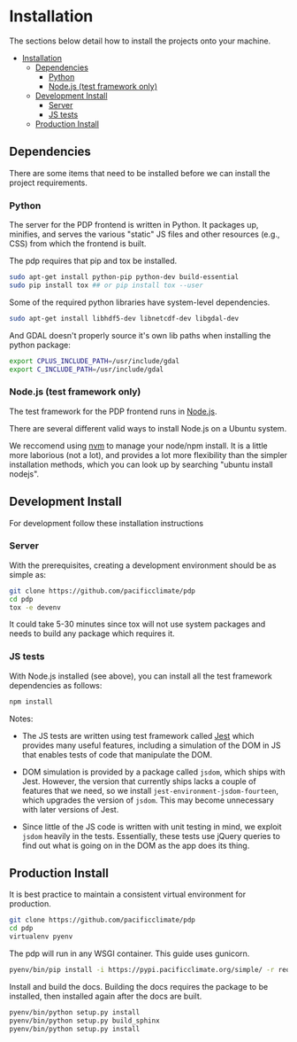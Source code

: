 # Installation

The sections below detail how to install the projects onto your machine.

- [Installation](#installation)
  - [Dependencies](#dependencies)
    - [Python](#python)
    - [Node.js (test framework only)](#nodejs-test-framework-only)
  - [Development Install](#development-install)
    - [Server](#server)
    - [JS tests](#js-tests)
  - [Production Install](#production-install)

## Dependencies

There are some items that need to be installed before we can install the project requirements.

### Python

The server for the PDP frontend is written in Python. It packages up, minifies, and serves the various "static" JS files and other resources (e.g., CSS) from which the frontend is built.

The pdp requires that pip and tox be installed.

```bash
sudo apt-get install python-pip python-dev build-essential
sudo pip install tox ## or pip install tox --user
```

Some of the required python libraries have system-level dependencies.

```bash
sudo apt-get install libhdf5-dev libnetcdf-dev libgdal-dev
```

And GDAL doesn't properly source it's own lib paths when installing the python package:

```bash
export CPLUS_INCLUDE_PATH=/usr/include/gdal
export C_INCLUDE_PATH=/usr/include/gdal
```

### Node.js (test framework only)

The test framework for the PDP frontend runs in [Node.js](https://nodejs.org/en/).

There are several different valid ways to install Node.js on a Ubuntu system.

We reccomend using [nvm](https://github.com/creationix/nvm) to manage your node/npm install. It is a little more laborious (not a lot), and provides a lot more flexibility than the simpler installation methods, which you can look up by searching "ubuntu install nodejs".

## Development Install

For development follow these installation instructions

### Server

With the prerequisites, creating a development environment should be as simple as:

```bash
git clone https://github.com/pacificclimate/pdp
cd pdp
tox -e devenv
```

It could take 5-30 minutes since tox will not use system packages and needs to build any package which requires it.

### JS tests

With Node.js installed (see above), you can install all the test framework dependencies
as follows:

```bash
npm install
```

Notes:

* The JS tests are written using test framework called [Jest](https://jestjs.io/) which provides many useful features, including a simulation of the DOM in JS that enables tests of code that manipulate the DOM.

* DOM simulation is provided by a package called `jsdom`, which ships with Jest. However, the version that currently ships lacks a couple of features that we need, so we install `jest-environment-jsdom-fourteen`, which upgrades the version of `jsdom`. This may become unnecessary with later versions of Jest.

* Since little of the JS code is written with unit testing in mind, we exploit `jsdom` heavily in the tests. Essentially, these tests use jQuery queries to find out what is going on in the DOM as the app does its thing.

## Production Install

It is best practice to maintain a consistent virtual environment for production.

```bash
git clone https://github.com/pacificclimate/pdp
cd pdp
virtualenv pyenv
```

The pdp will run in any WSGI container. This guide uses gunicorn.

```bash
pyenv/bin/pip install -i https://pypi.pacificclimate.org/simple/ -r requirements.txt -r data_format_requirements.txt -r test_requirements.txt -r deploy_requirements.txt
```

Install and build the docs. Building the docs requires the package to be installed, then installed again after the docs are built.

```bash
pyenv/bin/python setup.py install
pyenv/bin/python setup.py build_sphinx
pyenv/bin/python setup.py install
```